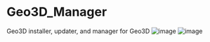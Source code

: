 # Geo3D_Manager
Geo3D installer, updater, and manager for Geo3D
![image](https://user-images.githubusercontent.com/98753696/194912012-60019ce5-13f7-48b6-84a0-5519f16fbda0.png)
![image](https://user-images.githubusercontent.com/98753696/194912026-42586089-ab51-4472-9a4d-202ba988ddb9.png)
